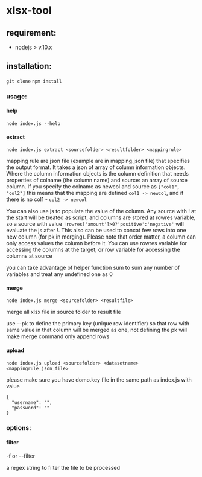 # xlsx-tool

## requirement: 

- nodejs > v.10.x

## installation:

`git clone`
`npm install`

### usage:

#### help

`node index.js --help`

#### extract

`node index.js extract <sourcefolder> <resultfolder> <mappingrule> `

mapping rule are json file (example are in mapping.json file) that specifies the output format. It takes a json of array of column information objects. Where the column information objects is the column definition that needs properties of colname (the column name) and source: an array of source column. If you specify the colname as newcol and source as `["col1", "col2"]` this means that the mapping are defined `col1 -> newcol`, and if there is no col1 - `col2 -> newcol`

You can also use js to populate the value of the column. Any source with ! at the start will be treated as script, and columns are stored at rowres variable, so a source with value `!rowres['amount']>0?'positive':'negative'` will evaluate the js after !. This also can be used to concat few rows into one new column (for pk in merging). Please note that order matter, a column can only access values the column before it. You can use rowres variable for accessing the columns at the target, or row variable for accessing the columns at source

you can take advantage of helper function sum to sum any number of variables and treat any undefined one as 0

#### merge

`node index.js merge <sourcefolder> <resultfile>`

merge all xlsx file in source folder to result file

use --pk to define the primary key (unique row identifier) so that row with same value in that column will be merged as one, not defining the pk will make merge command only append rows

#### upload

`node index.js upload <sourcefolder> <datasetname> <mappingrule_json_file>`

please make sure you have domo.key file in the same path as index.js with value
```
{
  "username": "",
  "password": ""
}
```

### options:

#### filter

-f or --filter

a regex string to filter the file to be processed


